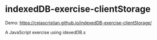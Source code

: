 # indexedDB-exercise-clientStorage

Demo: https://cejascristian.github.io/indexedDB-exercise-clientStorage/

A JavaScript exercise using idexedDB.s
